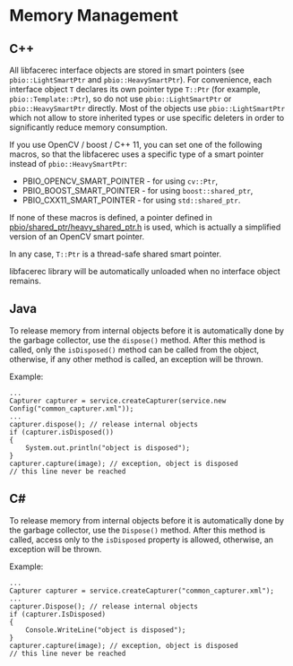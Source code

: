# Memory Management

## C++

All libfacerec interface objects are stored in smart pointers (see `pbio::LightSmartPtr` and `pbio::HeavySmartPtr`).
For convenience, each interface object `T` declares its own pointer type `T::Ptr` (for example, `pbio::Template::Ptr`), so do not use `pbio::LightSmartPtr` or `pbio::HeavySmartPtr` directly.
Most of the objects use `pbio::LightSmartPtr` which not allow to store inherited types or use specific deleters in order to significantly reduce memory consumption.

If you use OpenCV / boost / C++ 11, you can set one of the following macros, so that the libfacerec uses a specific type of a smart pointer instead of `pbio::HeavySmartPtr`:

* PBIO_OPENCV_SMART_POINTER - for using `cv::Ptr`,
* PBIO_BOOST_SMART_POINTER - for using `boost::shared_ptr`,
* PBIO_CXX11_SMART_POINTER - for using `std::shared_ptr`.

If none of these macros is defined, a pointer defined in [pbio/shared_ptr/heavy_shared_ptr.h](files/heavy_shared_ptr.h) is used, which is actually a simplified version of an OpenCV smart pointer.

In any case, `T::Ptr` is a thread-safe shared smart pointer.

libfacerec library will be automatically unloaded when no interface object remains.

## Java

To release memory from internal objects before it is automatically done by the garbage collector, use the `dispose()` method. After this method is called, only the `isDisposed()` method can be called from the object, otherwise, if any other method is called, an exception will be thrown.

Example:
```
...
Capturer capturer = service.createCapturer(service.new Config("common_capturer.xml"));
...
capturer.dispose(); // release internal objects
if (capturer.isDisposed())
{
    System.out.println("object is disposed");
}
capturer.capture(image); // exception, object is disposed
// this line never be reached
```

## C#

To release memory from internal objects before it is automatically done by the garbage collector, use the `Dispose()` method. After this method is called, access only to the `isDisposed` property is allowed, otherwise, an exception will be thrown.

Example:
```
...
Capturer capturer = service.createCapturer("common_capturer.xml");
...
capturer.Dispose(); // release internal objects
if (capturer.IsDisposed)
{
    Console.WriteLine("object is disposed");
}
capturer.capture(image); // exception, object is disposed
// this line never be reached
```
